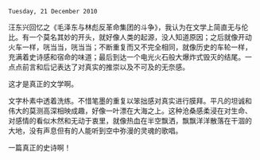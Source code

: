 `Tuesday, 21 December 2010`

汪东兴回忆之《毛泽东与林彪反革命集团的斗争》，我认为在文学上简直无与伦
比。有一个莫名其妙的开头，就好像人类的起源，没人知道原因；之后就像开动
火车一样，咣当当，咣当当；不断重复而又不完全相同，就像历史的车轮一样，
充满着史诗感和宿命的味道；最后到达一个电光火石般大爆炸式毁灭的结尾。一
点点前言和后记表达了对真实的推崇以及不可及的无奈感。

这才是真正的文学啊。

文字朴素中透着洗练。不惜笔墨的重复以笨拙感对真实进行膜拜。平凡的坦诚和
伟大的莫测高深相映成趣，好像一叶漂在大海之上。这种沧桑感柔浸在对生命、
对感情的看似木然和无动于衷里，就像热血在半空飘洒，飘飘洋洋散落在干涸的
大地，没有声息但有的人能听到空中弥漫的灵魂的歌唱。

一篇真正的史诗啊！
